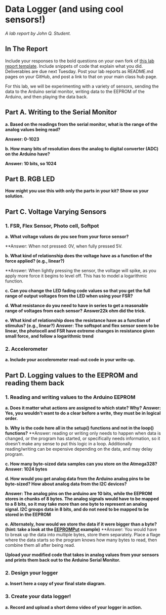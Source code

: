 # Data Logger (and using cool sensors!)

*A lab report by John Q. Student.*

## In The Report

Include your responses to the bold questions on your own fork of [this lab report template](https://github.com/FAR-Lab/IDD-Fa18-Lab2). Include snippets of code that explain what you did. Deliverables are due next Tuesday. Post your lab reports as README.md pages on your GitHub, and post a link to that on your main class hub page.

For this lab, we will be experimenting with a variety of sensors, sending the data to the Arduino serial monitor, writing data to the EEPROM of the Arduino, and then playing the data back.

## Part A.  Writing to the Serial Monitor
 
**a. Based on the readings from the serial monitor, what is the range of the analog values being read?**

**Answer: 0-1023**
 
**b. How many bits of resolution does the analog to digital converter (ADC) on the Arduino have?**

**Answer: 10 bits, so 1024**

## Part B. RGB LED

**How might you use this with only the parts in your kit? Show us your solution.**

## Part C. Voltage Varying Sensors 
 
### 1. FSR, Flex Sensor, Photo cell, Softpot

**a. What voltage values do you see from your force sensor?**

**Answer: When not pressed: 0V, when fully pressed 5V.

**b. What kind of relationship does the voltage have as a function of the force applied? (e.g., linear?)**

**Answer: When lightly pressing the sensor, the voltage will spike, as you apply more force it begins to level off. This has to model a logarithmic function.

**c. Can you change the LED fading code values so that you get the full range of output voltages from the LED when using your FSR?**

**d. What resistance do you need to have in series to get a reasonable range of voltages from each sensor?** 
**Answer22k ohm did the trick.**

**e. What kind of relationship does the resistance have as a function of stimulus? (e.g., linear?)**
**Answer: The softspot and flex sensor seem to be linear, the photocell and FSR have extreme changes in resistance given small force, and follow a logarithmic trend**

### 2. Accelerometer
 
**a. Include your accelerometer read-out code in your write-up.**


## Part D. Logging values to the EEPROM and reading them back
 
### 1. Reading and writing values to the Arduino EEPROM

**a. Does it matter what actions are assigned to which state? Why?**
**Answer: Yes, you wouldn't want to do a clear before a write, they must be in logical order.**

**b. Why is the code here all in the setup() functions and not in the loop() functions?**
**Answer: reading or writing only needs to happen when data is changed, or the program has started, or specifically needs information, so it doesn't make any sense to put this logic in a loop. Additionally reading/writing can be expensive depending on the data, and may delay program.

**c. How many byte-sized data samples can you store on the Atmega328?**
**Answer: 1024 bytes**

**d. How would you get analog data from the Arduino analog pins to be byte-sized? How about analog data from the I2C devices?**

**Answer: The analog pins on the arduino are 10 bits, while the EEPROM stores in chunks of 8 bytes. The analog signals would have to be mapped to a 8 bits, so it may take more than one byte to represent an analog signal. I2C groups data in 8 bits, and do not need to be mapped to be stored in the EEPROM**

**e. Alternately, how would we store the data if it were bigger than a byte? (hint: take a look at the [EEPROMPut](https://www.arduino.cc/en/Reference/EEPROMPut) example)**
**Answer: You would have to break up the data into multiple bytes, store them separately. Place a flage where the data starts so the program knows how many bytes to read, then combine them all after being read.

**Upload your modified code that takes in analog values from your sensors and prints them back out to the Arduino Serial Monitor.**

### 2. Design your logger
 
**a. Insert here a copy of your final state diagram.**

### 3. Create your data logger!
 
**a. Record and upload a short demo video of your logger in action.**
